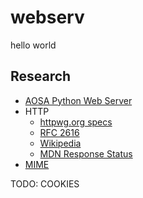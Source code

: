 # webserv
hello world

## Research
- [AOSA Python Web Server](https://aosabook.org/en/500L/a-simple-web-server.html)
- HTTP
  - [httpwg.org specs](https://httpwg.org/specs/)
  - [RFC 2616](https://www.rfc-editor.org/rfc/rfc2616)
  - [Wikipedia](https://en.wikipedia.org/wiki/HTTP)
  - [MDN Response Status](https://developer.mozilla.org/en-US/docs/Web/HTTP/Status)
- [MIME](https://en.wikipedia.org/wiki/MIME)


TODO:
    COOKIES